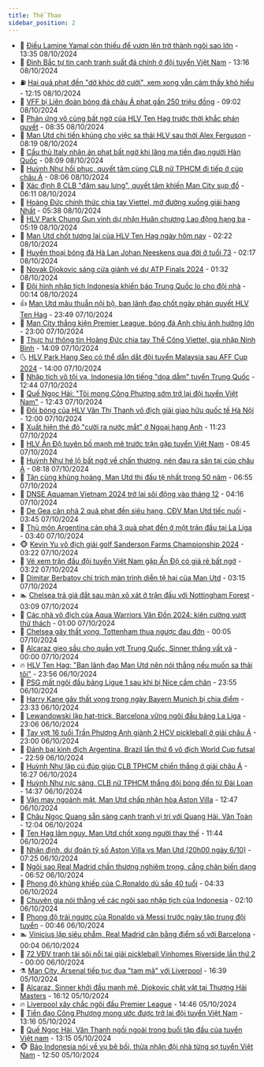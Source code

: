 ```yaml
---
title: Thể Thao
sidebar_position: 2
---
```


<!-- dantri-the-thao:START -->
- 🎡 [Điều Lamine Yamal còn thiếu để vươn lên trở thành ngôi sao lớn](https://dantri.com.vn/the-thao/dieu-lamine-yamal-con-thieu-de-vuon-len-tro-thanh-ngoi-sao-lon-20241008192017154.htm) - 13:35 08/10/2024
- 💯 [Đình Bắc tự tin cạnh tranh suất đá chính ở đội tuyển Việt Nam](https://dantri.com.vn/the-thao/dinh-bac-tu-tin-canh-tranh-suat-da-chinh-o-doi-tuyen-viet-nam-20241008211715764.htm) - 13:16 08/10/2024
- ⛽️ [Hai quả phạt đền &quot;dở khóc dở cười&quot;, xem xong vẫn cảm thấy khó hiểu](https://dantri.com.vn/the-thao/hai-qua-phat-den-do-khoc-do-cuoi-xem-xong-van-cam-thay-kho-hieu-20241008185834563.htm) - 12:15 08/10/2024
- 💃 [VFF bị Liên đoàn bóng đá châu Á phạt gần 250 triệu đồng](https://dantri.com.vn/the-thao/vff-bi-lien-doan-bong-da-chau-a-phat-gan-250-trieu-dong-20241008175316357.htm) - 09:02 08/10/2024
- 🌈 [Phản ứng vô cùng bất ngờ của HLV Ten Hag trước thời khắc phán quyết](https://dantri.com.vn/the-thao/phan-ung-vo-cung-bat-ngo-cua-hlv-ten-hag-truoc-thoi-khac-phan-quyet-20241008143540471.htm) - 08:35 08/10/2024
- 🦅 [Man Utd chi tiền khủng cho việc sa thải HLV sau thời Alex Ferguson](https://dantri.com.vn/the-thao/man-utd-chi-tien-khung-cho-viec-sa-thai-hlv-sau-thoi-alex-ferguson-20241008121821664.htm) - 08:19 08/10/2024
- 🌝 [Cầu thủ Italy nhận án phạt bất ngờ khi lăng mạ tiền đạo người Hàn Quốc](https://dantri.com.vn/the-thao/cau-thu-italy-nhan-an-phat-bat-ngo-khi-lang-ma-tien-dao-nguoi-han-quoc-20241008140549837.htm) - 08:09 08/10/2024
- 🚀 [Huỳnh Như hồi phục, quyết tâm cùng CLB nữ TPHCM đi tiếp ở cúp châu Á](https://dantri.com.vn/the-thao/huynh-nhu-hoi-phuc-quyet-tam-cung-clb-nu-tphcm-di-tiep-o-cup-chau-a-20241008145833124.htm) - 08:06 08/10/2024
- 🎉 [Xác định 8 CLB &quot;đâm sau lưng&quot;, quyết tâm khiến Man City sụp đổ](https://dantri.com.vn/the-thao/xac-dinh-8-clb-dam-sau-lung-quyet-tam-khien-man-city-sup-do-20241008115113825.htm) - 06:11 08/10/2024
- 📝 [Hoàng Đức chính thức chia tay Viettel, mở đường xuống giải hạng Nhất](https://dantri.com.vn/the-thao/hoang-duc-chinh-thuc-chia-tay-viettel-mo-duong-xuong-giai-hang-nhat-20241008123900431.htm) - 05:38 08/10/2024
- 🦄 [HLV Park Chung Gun vinh dự nhận Huân chương Lao động hạng ba](https://dantri.com.vn/the-thao/hlv-park-chung-gun-vinh-du-nhan-huan-chuong-lao-dong-hang-ba-20241008121546276.htm) - 05:19 08/10/2024
- 🎉 [Man Utd chốt tương lai của HLV Ten Hag ngày hôm nay](https://dantri.com.vn/the-thao/man-utd-chot-tuong-lai-cua-hlv-ten-hag-ngay-hom-nay-20241008092008326.htm) - 02:22 08/10/2024
- 💼 [Huyền thoại bóng đá Hà Lan Johan Neeskens qua đời ở tuổi 73](https://dantri.com.vn/the-thao/huyen-thoai-bong-da-ha-lan-johan-neeskens-qua-doi-o-tuoi-73-20241008091235935.htm) - 02:17 08/10/2024
- 🤡 [Novak Djokovic sáng cửa giành vé dự ATP Finals 2024](https://dantri.com.vn/the-thao/novak-djokovic-sang-cua-gianh-ve-du-atp-finals-2024-20241008083046024.htm) - 01:32 08/10/2024
- 🦆 [Đội hình nhập tịch Indonesia khiến báo Trung Quốc lo cho đội nhà](https://dantri.com.vn/the-thao/doi-hinh-nhap-tich-indonesia-khien-bao-trung-quoc-lo-cho-doi-nha-20241007231826615.htm) - 00:14 08/10/2024
- 👍 [Man Utd mâu thuẫn nội bộ, ban lãnh đạo chốt ngày phán quyết HLV Ten Hag](https://dantri.com.vn/the-thao/man-utd-mau-thuan-noi-bo-ban-lanh-dao-chot-ngay-phan-quyet-hlv-ten-hag-20241008024316248.htm) - 23:49 07/10/2024
- 💼 [Man City thắng kiện Premier League, bóng đá Anh chịu ảnh hưởng lớn](https://dantri.com.vn/the-thao/man-city-thang-kien-premier-league-bong-da-anh-chiu-anh-huong-lon-20241008002547936.htm) - 23:00 07/10/2024
- 🦒 [Thực hư thông tin Hoàng Đức chia tay Thể Công Viettel, gia nhập Ninh Bình](https://dantri.com.vn/the-thao/thuc-hu-thong-tin-hoang-duc-chia-tay-the-cong-viettel-gia-nhap-ninh-binh-20241007210928213.htm) - 14:09 07/10/2024
- 🌜 [HLV Park Hang Seo có thể dẫn dắt đội tuyển Malaysia sau AFF Cup 2024](https://dantri.com.vn/the-thao/hlv-park-hang-seo-co-the-dan-dat-doi-tuyen-malaysia-sau-aff-cup-2024-20241007211243357.htm) - 14:00 07/10/2024
- 🦆 [Nhập tịch vô tội vạ, Indonesia lớn tiếng &quot;dọa dẫm&quot; tuyển Trung Quốc](https://dantri.com.vn/the-thao/nhap-tich-vo-toi-va-indonesia-lon-tieng-doa-dam-tuyen-trung-quoc-20241007180921410.htm) - 12:44 07/10/2024
- 💪 [Quế Ngọc Hải: &quot;Tôi mong Công Phượng sớm trở lại đội tuyển Việt Nam&quot;](https://dantri.com.vn/the-thao/que-ngoc-hai-toi-mong-cong-phuong-som-tro-lai-doi-tuyen-viet-nam-20241007194056516.htm) - 12:43 07/10/2024
- 🧠 [Đội bóng của HLV Văn Thị Thanh vô địch giải giao hữu quốc tế Hà Nội](https://dantri.com.vn/the-thao/doi-bong-cua-hlv-van-thi-thanh-vo-dich-giai-giao-huu-quoc-te-ha-noi-20241007223952725.htm) - 12:00 07/10/2024
- 🦄 [Xuất hiện thẻ đỏ &quot;cười ra nước mắt&quot; ở Ngoại hạng Anh](https://dantri.com.vn/the-thao/xuat-hien-the-do-cuoi-ra-nuoc-mat-o-ngoai-hang-anh-20241007182237356.htm) - 11:23 07/10/2024
- 🥸 [HLV Ấn Độ tuyên bố mạnh mẽ trước trận gặp tuyển Việt Nam](https://dantri.com.vn/the-thao/hlv-an-do-tuyen-bo-manh-me-truoc-tran-gap-tuyen-viet-nam-20241007154527493.htm) - 08:45 07/10/2024
- 🤠 [Huỳnh Như hé lộ bất ngờ về chấn thương, nén đau ra sân tại cúp châu Á](https://dantri.com.vn/the-thao/huynh-nhu-he-lo-bat-ngo-ve-chan-thuong-nen-dau-ra-san-tai-cup-chau-a-20241007124240595.htm) - 08:18 07/10/2024
- 👺 [Tận cùng khủng hoảng, Man Utd thi đấu tệ nhất trong 50 năm](https://dantri.com.vn/the-thao/tan-cung-khung-hoang-man-utd-thi-dau-te-nhat-trong-50-nam-20241007115519775.htm) - 06:55 07/10/2024
- 📝 [DNSE Aquaman Vietnam 2024 trở lại sôi động vào tháng 12](https://dantri.com.vn/the-thao/dnse-aquaman-vietnam-2024-tro-lai-soi-dong-vao-thang-12-20241007110837736.htm) - 04:16 07/10/2024
- 🦆 [De Gea cản phá 2 quả phạt đền siêu hạng, CĐV Man Utd tiếc nuối](https://dantri.com.vn/the-thao/de-gea-can-pha-2-qua-phat-den-sieu-hang-cdv-man-utd-tiec-nuoi-20241007102333274.htm) - 03:45 07/10/2024
- 🥳 [Thủ môn Argentina cản phá 3 quả phạt đền ở một trận đấu tại La Liga](https://dantri.com.vn/the-thao/thu-mon-argentina-can-pha-3-qua-phat-den-o-mot-tran-dau-tai-la-liga-20241007081941020.htm) - 03:40 07/10/2024
- 🐵 [Kevin Yu vô địch giải golf Sanderson Farms Championship 2024](https://dantri.com.vn/the-thao/kevin-yu-vo-dich-giai-golf-sanderson-farms-championship-2024-20241007125836202.htm) - 03:22 07/10/2024
- 🤩 [Vé xem trận đấu đội tuyển Việt Nam gặp Ấn Độ có giá rẻ bất ngờ](https://dantri.com.vn/the-thao/ve-xem-tran-dau-doi-tuyen-viet-nam-gap-an-do-co-gia-re-bat-ngo-20241007122156807.htm) - 03:22 07/10/2024
- 🤠 [Dimitar Berbatov chỉ trích màn trình diễn tệ hại của Man Utd](https://dantri.com.vn/the-thao/dimitar-berbatov-chi-trich-man-trinh-dien-te-hai-cua-man-utd-20241007074115915.htm) - 03:15 07/10/2024
- 🏊 [Chelsea trả giá đắt sau màn xô xát ở trận đấu với Nottingham Forest](https://dantri.com.vn/the-thao/chelsea-tra-gia-dat-sau-man-xo-xat-o-tran-dau-voi-nottingham-forest-20241007094713879.htm) - 03:09 07/10/2024
- 🗽 [Các nhà vô địch của Aqua Warriors Vân Đồn 2024: kiên cường vượt thử thách](https://dantri.com.vn/the-thao/cac-nha-vo-dich-cua-aqua-warriors-van-don-2024-kien-cuong-vuot-thu-thach-20241006222422202.htm) - 01:00 07/10/2024
- 🚀 [Chelsea gây thất vọng, Tottenham thua ngược đau đớn](https://dantri.com.vn/the-thao/chelsea-gay-that-vong-tottenham-thua-nguoc-dau-don-20241007085557650.htm) - 00:05 07/10/2024
- 🎉 [Alcaraz gieo sầu cho quần vợt Trung Quốc, Sinner thắng vất vả](https://dantri.com.vn/the-thao/alcaraz-gieo-sau-cho-quan-vot-trung-quoc-sinner-thang-vat-va-20241007082742319.htm) - 00:00 07/10/2024
- 🔥 [HLV Ten Hag: &quot;Ban lãnh đạo Man Utd nên nói thẳng nếu muốn sa thải tôi&quot;](https://dantri.com.vn/the-thao/hlv-ten-hag-ban-lanh-dao-man-utd-nen-noi-thang-neu-muon-sa-thai-toi-20241007065409812.htm) - 23:56 06/10/2024
- 🎉 [PSG mất ngôi đầu bảng Ligue 1 sau khi bị Nice cầm chân](https://dantri.com.vn/the-thao/psg-mat-ngoi-dau-bang-ligue-1-sau-khi-bi-nice-cam-chan-20241007070311088.htm) - 23:55 06/10/2024
- 🎡 [Harry Kane gây thất vọng trong ngày Bayern Munich bị chia điểm](https://dantri.com.vn/the-thao/harry-kane-gay-that-vong-trong-ngay-bayern-munich-bi-chia-diem-20241007062222093.htm) - 23:33 06/10/2024
- 🐻 [Lewandowski lập hat-trick, Barcelona vững ngôi đầu bảng La Liga](https://dantri.com.vn/the-thao/lewandowski-lap-hat-trick-barcelona-vung-ngoi-dau-bang-la-liga-20241007060601939.htm) - 23:06 06/10/2024
- 🌊 [Tay vợt 16 tuổi Trần Phương Anh giành 2 HCV pickleball ở giải châu Á](https://dantri.com.vn/the-thao/tay-vot-16-tuoi-tran-phuong-anh-gianh-2-hcv-pickleball-o-giai-chau-a-20241006224939486.htm) - 23:00 06/10/2024
- 💃 [Đánh bại kình địch Argentina, Brazil lần thứ 6 vô địch World Cup futsal](https://dantri.com.vn/the-thao/danh-bai-kinh-dich-argentina-brazil-lan-thu-6-vo-dich-world-cup-futsal-20241007003232278.htm) - 22:59 06/10/2024
- 🤔 [Huỳnh Như lập cú đúp giúp CLB TPHCM chiến thắng ở giải châu Á](https://dantri.com.vn/the-thao/huynh-nhu-lap-cu-dup-giup-clb-tphcm-chien-thang-o-giai-chau-a-20241006224747483.htm) - 16:27 06/10/2024
- 🤭 [Huỳnh Như rực sáng, CLB nữ TPHCM thắng đội bóng đến từ Đài Loan](https://dantri.com.vn/the-thao/huynh-nhu-ruc-sang-clb-nu-tphcm-thang-doi-bong-den-tu-dai-loan-20241006212646558.htm) - 14:37 06/10/2024
- 👹 [Vận may ngoảnh mặt, Man Utd chấp nhận hòa Aston Villa](https://dantri.com.vn/the-thao/van-may-ngoanh-mat-man-utd-chap-nhan-hoa-aston-villa-20241006194742652.htm) - 12:47 06/10/2024
- 🗽 [Châu Ngọc Quang sẵn sàng cạnh tranh vị trí với Quang Hải, Văn Toàn](https://dantri.com.vn/the-thao/chau-ngoc-quang-san-sang-canh-tranh-vi-tri-voi-quang-hai-van-toan-20241006215602031.htm) - 12:04 06/10/2024
- 🥳 [Ten Hag lâm nguy, Man Utd chốt xong người thay thế](https://dantri.com.vn/the-thao/ten-hag-lam-nguy-man-utd-chot-xong-nguoi-thay-the-20241006184423641.htm) - 11:44 06/10/2024
- 💃 [Nhận định, dự đoán tỷ số Aston Villa vs Man Utd &lpar;20h00 ngày 6/10&rpar;](https://dantri.com.vn/the-thao/nhan-dinh-du-doan-ty-so-aston-villa-vs-man-utd-20h00-ngay-610-20241006142521566.htm) - 07:25 06/10/2024
- 🧰 [Ngôi sao Real Madrid chấn thương nghiêm trọng, cẳng chân biến dạng](https://dantri.com.vn/the-thao/ngoi-sao-real-madrid-chan-thuong-nghiem-trong-cang-chan-bien-dang-20241006135202736.htm) - 06:52 06/10/2024
- 💪 [Phong độ khủng khiếp của C.Ronaldo dù sắp 40 tuổi](https://dantri.com.vn/the-thao/phong-do-khung-khiep-cua-cronaldo-du-sap-40-tuoi-20241006113236382.htm) - 04:33 06/10/2024
- 🚀 [Chuyên gia nói thẳng về các ngôi sao nhập tịch của Indonesia](https://dantri.com.vn/the-thao/chuyen-gia-noi-thang-ve-cac-ngoi-sao-nhap-tich-cua-indonesia-20241005200954277.htm) - 02:10 06/10/2024
- 🤠 [Phong độ trái ngược của Ronaldo và Messi trước ngày tập trung đội tuyển](https://dantri.com.vn/the-thao/phong-do-trai-nguoc-cua-ronaldo-va-messi-truoc-ngay-tap-trung-doi-tuyen-20241006074350612.htm) - 00:46 06/10/2024
- 🏊 [Vinicius lập siêu phẩm, Real Madrid cân bằng điểm số với Barcelona](https://dantri.com.vn/the-thao/vinicius-lap-sieu-pham-real-madrid-can-bang-diem-so-voi-barcelona-20241006070351048.htm) - 00:04 06/10/2024
- 🦄 [72 VĐV tranh tài sôi nổi tại giải pickleball Vinhomes Riverside lần thứ 2](https://dantri.com.vn/the-thao/72-vdv-tranh-tai-soi-noi-tai-giai-pickleball-vinhomes-riverside-lan-thu-2-20241005235807560.htm) - 00:00 06/10/2024
- ⚗️ [Man City, Arsenal tiếp tục đua &quot;tam mã&quot; với Liverpool](https://dantri.com.vn/the-thao/man-city-arsenal-tiep-tuc-dua-tam-ma-voi-liverpool-20241005233757932.htm) - 16:39 05/10/2024
- 🥷 [Alcaraz, Sinner khởi đầu mạnh mẽ, Djokovic chật vật tại Thượng Hải Masters](https://dantri.com.vn/the-thao/alcaraz-sinner-khoi-dau-manh-me-djokovic-chat-vat-tai-thuong-hai-masters-20241005230800525.htm) - 16:12 05/10/2024
- 🔥 [Liverpool xây chắc ngôi đầu Premier League](https://dantri.com.vn/the-thao/liverpool-xay-chac-ngoi-dau-premier-league-20241005214559667.htm) - 14:46 05/10/2024
- 🦅 [Tiền đạo Công Phượng mong ước được trở lại đội tuyển Việt Nam](https://dantri.com.vn/the-thao/tien-dao-cong-phuong-mong-uoc-duoc-tro-lai-doi-tuyen-viet-nam-20241005225244349.htm) - 13:16 05/10/2024
- 🌝 [Quế Ngọc Hải, Văn Thanh ngồi ngoài trong buổi tập đầu của tuyển Việt nam](https://dantri.com.vn/the-thao/que-ngoc-hai-van-thanh-ngoi-ngoai-trong-buoi-tap-dau-cua-tuyen-viet-nam-20241005201313512.htm) - 13:15 05/10/2024
- 🐵 [Báo Indonesia nói về vụ bê bối, thừa nhận đội nhà từng sợ tuyển Việt Nam](https://dantri.com.vn/the-thao/bao-indonesia-noi-ve-vu-be-boi-thua-nhan-doi-nha-tung-so-tuyen-viet-nam-20241005195100876.htm) - 12:50 05/10/2024<!-- dantri-the-thao:END -->
